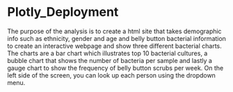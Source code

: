 # Plotly_Deployment

The purpose of the analysis is to create a html site that takes demographic info such as ethnicity, gender and age and belly button bacterial information to create an interactive webpage and show three different bacterial charts.  The charts are a bar chart which illustrates top 10 bacterial cultures, a bubble chart that shows the number of bacteria per sample and lastly a gauge chart to show the frequency of belly button scrubs per week.  On the left side of the screen, you can look up each person using the dropdown menu.  
